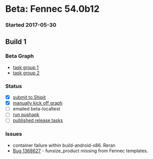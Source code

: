 # Beta: Fennec 54.0b12

### Started 2017-05-30

## Build 1

### Beta Graph
- [task group 1](https://tools.taskcluster.net/push-inspector/#/_oitkntbQUGV1Yl7ChSybQ)
- [task group 2](https://tools.taskcluster.net/push-inspector/#/9m66z34aSjW37NRvU10Caw)

### Status
- [x] [submit to Shipit](https://wiki.mozilla.org/Release:Release_Automation_on_Mercurial:Starting_a_Release#Submit_to_Ship_It)
- [x] [manually kick off graph](https://github.com/mozilla/releasewarrior/blob/master/how-tos/fennec-temp-relpro.md#start-off-the-fennec-graph)
- [ ] emailed beta-localtest
- [ ] [run pushapk](https://github.com/mozilla/releasewarrior/blob/master/how-tos/fennec-temp-relpro.md#run-pushapk-manually)
- [ ] [published release tasks](https://wiki.mozilla.org/Release:Release_Automation_on_Mercurial:Updates_through_Shipping#Post-release_tasks)

### Issues
- container failure within build-android-x86. Reran
- [Bug 1368627](https://bugzil.la/1368627) - funsize_product missing from Fennec templates.


